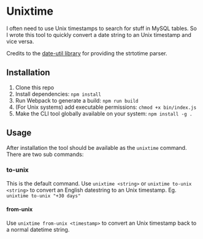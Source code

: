 # Unixtime

I often need to use Unix timestamps to search for stuff in MySQL tables. So I wrote this tool to quickly convert a date string to an Unix timestamp and vice versa.

Credits to the [date-util library](https://www.npmjs.com/package/date-util) for providing the strtotime parser.

## Installation

1. Clone this repo
1. Install dependencies: `npm install`
1. Run Webpack to generate a build: `npm run build`
1. (For Unix systems) add executable permissions: `chmod +x bin/index.js`
1. Make the CLI tool globally available on your system: `npm install -g .`

## Usage

After installation the tool should be available as the `unixtime` command. There are two sub commands:

### to-unix

This is the default command. Use `unixtime <string>` or `unixtime to-unix <string>` to convert an English datestring to an Unix timestamp. Eg. `unixtime to-unix "+30 days"`

#### from-unix

Use `unixtime from-unix <timestamp>` to convert an Unix timestamp back to a normal datetime string.
